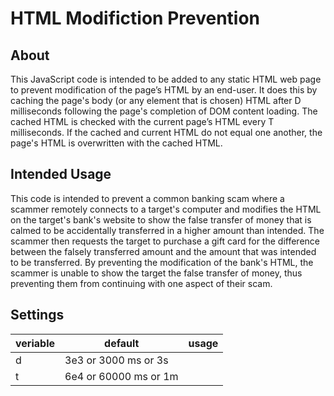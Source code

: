 # HTML Modifiction Prevention

## About

This JavaScript code is intended to be added to any static HTML web page to prevent modification of the page’s HTML by an end-user. It does this by caching the page's body (or any element that is chosen) HTML after D milliseconds following the page's completion of DOM content loading. The cached HTML is checked with the current page’s HTML every T milliseconds. If the cached and current HTML do not equal one another, the page's HTML is overwritten with the cached HTML.

## Intended Usage

This code is intended to prevent a common banking scam where a scammer remotely connects to a target's computer and modifies the HTML on the target's bank's website to show the false transfer of money that is calmed to be accidentally transferred in a higher amount than intended. The scammer then requests the target to purchase a gift card for the difference between the falsely transferred amount and the amount that was intended to be transferred. By preventing the modification of the bank's HTML, the scammer is unable to show the target the false transfer of money, thus preventing them from continuing with one aspect of their scam.

## Settings

| veriable | default | usage |
| -- | -- | -- |
| d | 3e3 or 3000 ms or 3s |  |
| t | 6e4 or 60000 ms or 1m | |
